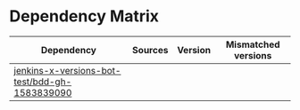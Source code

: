 # Dependency Matrix

Dependency | Sources | Version | Mismatched versions
---------- | ------- | ------- | -------------------
[jenkins-x-versions-bot-test/bdd-gh-1583839090](https://github.com/jenkins-x-versions-bot-test/bdd-gh-1583839090.git) |  | []() | 
